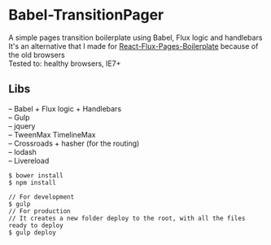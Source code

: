 # Babel-TransitionPager

A simple pages transition boilerplate using Babel, Flux logic and handlebars<br>
It's an alternative that I made for [React-Flux-Pages-Boilerplate](https://github.com/hellopath/React-Flux-Pages-Boilerplate) because of the old browsers<br>
Tested to: healthy browsers, IE7+<br>

## Libs<br>
– Babel + Flux logic + Handlebars<br>
– Gulp<br>
– jquery<br>
– TweenMax TimelineMax<br>
– Crossroads + hasher (for the routing)<br>
– lodash<br>
– Livereload<br>

```
$ bower install
$ npm install

// For development
$ gulp
// For production
// It creates a new folder deploy to the root, with all the files ready to deploy
$ gulp deploy
```
